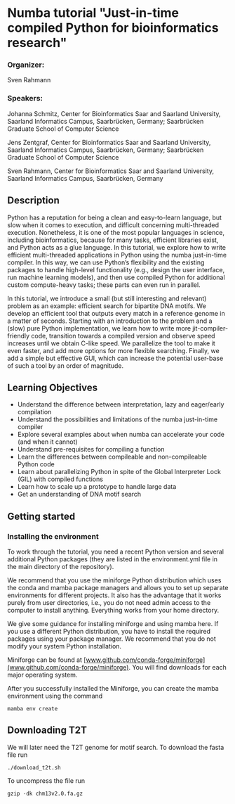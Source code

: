 # Numba tutorial "Just-in-time compiled Python for bioinformatics research"

### Organizer:
Sven Rahmann

### Speakers:
Johanna Schmitz, Center for Bioinformatics Saar and Saarland University, Saarland Informatics Campus, Saarbrücken, Germany; Saarbrücken Graduate School of Computer Science

Jens Zentgraf, Center for Bioinformatics Saar and Saarland University, Saarland Informatics Campus, Saarbrücken, Germany; Saarbrücken Graduate School of Computer Science

Sven Rahmann, Center for Bioinformatics Saar and Saarland University, Saarland Informatics Campus, Saarbrücken, Germany

## Description
Python has a reputation for being a clean and easy-to-learn language, but slow when it comes to execution, and difficult concerning multi-threaded execution. Nonetheless, it is one of the most popular languages in science, including bioinformatics, because for many tasks, efficient libraries exist, and Python acts as a glue language. In this tutorial, we explore how to write efficient multi-threaded applications in Python using the numba just-in-time compiler. In this way, we can use Python’s flexibility and the existing packages to handle high-level functionality (e.g., design the user interface, run machine learning models), and then use compiled Python for additional custom compute-heavy tasks; these parts can even run in parallel.

In this tutorial, we introduce a small (but still interesting and relevant) problem as an example: efficient search for bipartite DNA motifs. We develop an efficient tool that outputs every match in a reference genome in a matter of seconds. Starting with an introduction to the problem and a (slow) pure Python implementation, we learn how to write more jit-compiler-friendly code, transition towards a compiled version and observe speed increases until we obtain C-like speed. We parallelize the tool to make it even faster, and add more options for more flexible searching. Finally, we add a simple but effective GUI, which can increase the potential user-base of such a tool by an order of magnitude.

## Learning Objectives

* Understand the difference between interpretation, lazy and eager/early compilation
* Understand the possibilities and limitations of the numba just-in-time compiler
* Explore several examples about when numba can accelerate your code (and when it cannot)
* Understand pre-requisites for compiling a function
* Learn the differences between compileable and non-compileable Python code
* Learn about parallelizing Python in spite of the Global Interpreter Lock (GIL) with compiled functions
* Learn how to scale up a prototype to handle large data
* Get an understanding of DNA motif search

## Getting started

### Installing the environment

To work through the tutorial, you need a recent Python version and several additional Python packages (they are listed in the environment.yml file in the main directory of the repository).

We recommend that you use the miniforge Python distribution which uses the conda and mamba package managers and allows you to set up separate environments for different projects. It also has the advantage that it works purely from user directories, i.e., you do not need admin access to the computer to install anything. Everything works from your home directory. 

We give some guidance for installing miniforge and using mamba here. If you use a different Python distribution, you have to install the required packages using your package manager. We recommend that you do not modify your system Python installation.

Miniforge can be found at [www.github.com/conda-forge/miniforge](www.github.com/conda-forge/miniforge). You will find downloads for each major operating system. 

After you successfully installed the Miniforge, you can create the mamba environment using the command

```
mamba env create
```

## Downloading T2T

We will later need the T2T genome for motif search. To download the fasta file run
``` 
./download_t2t.sh
```
To uncompress the file run
```
gzip -dk chm13v2.0.fa.gz
```